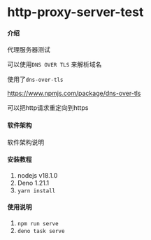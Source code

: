 # http-proxy-server-test

#### 介绍
代理服务器测试

可以使用`DNS OVER TLS` 来解析域名

使用了`dns-over-tls`

https://www.npmjs.com/package/dns-over-tls

可以把http请求重定向到https


#### 软件架构
软件架构说明


#### 安装教程

1. nodejs v18.1.0
2.  Deno 1.21.1
3.  `yarn install`

#### 使用说明

1. `npm run serve`
2. `deno task serve`



